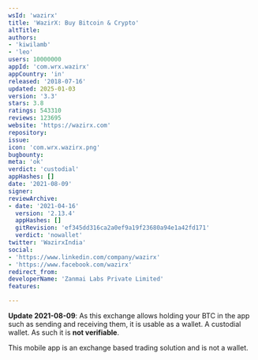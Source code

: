 ```yaml
---
wsId: 'wazirx'
title: 'WazirX: Buy Bitcoin & Crypto'
altTitle: 
authors:
- 'kiwilamb'
- 'leo'
users: 10000000
appId: 'com.wrx.wazirx'
appCountry: 'in'
released: '2018-07-16'
updated: 2025-01-03
version: '3.3'
stars: 3.8
ratings: 543310
reviews: 123695
website: 'https://wazirx.com'
repository: 
issue: 
icon: 'com.wrx.wazirx.png'
bugbounty: 
meta: 'ok'
verdict: 'custodial'
appHashes: []
date: '2021-08-09'
signer: 
reviewArchive:
- date: '2021-04-16'
  version: '2.13.4'
  appHashes: []
  gitRevision: 'ef345dd316ca2a0ef9a19f23680a94e1a42fd171'
  verdict: 'nowallet'
twitter: 'WazirxIndia'
social:
- 'https://www.linkedin.com/company/wazirx'
- 'https://www.facebook.com/wazirx'
redirect_from: 
developerName: 'Zanmai Labs Private Limited'
features: 

---
```


**Update 2021-08-09**: As this exchange allows holding your BTC in the app such
as sending and receiving them, it is usable as a wallet. A custodial wallet. As
such it is **not verifiable**.

This mobile app is an exchange based trading solution and is not a wallet.
